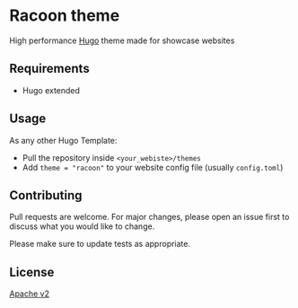 # Racoon theme

High performance [Hugo](https://gohugo.io/) theme made for showcase websites

## Requirements

- Hugo extended

## Usage

As any other Hugo Template:
- Pull the repository inside `<your_webiste>/themes`
- Add `theme = "racoon"` to your website config file (usually `config.toml`)

## Contributing
Pull requests are welcome. For major changes, please open an issue first to discuss what you would like to change.

Please make sure to update tests as appropriate.

## License
[Apache v2](https://www.apache.org/licenses/LICENSE-2.0)